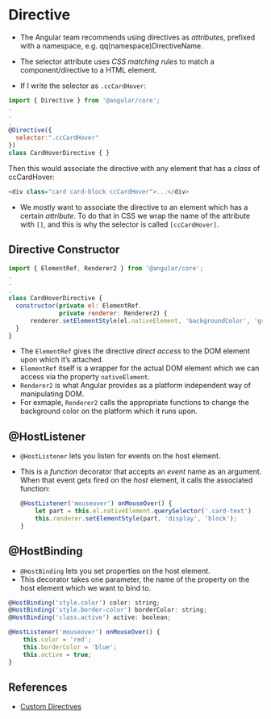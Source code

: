 # Directive

- The Angular team recommends using directives as *attributes*, prefixed with a namespace, e.g. qq(namespace)DirectiveName.

- The selector attribute uses *CSS matching rules* to match a component/directive to a HTML element.

-  If I write the selector as `.ccCardHover`:

  ```javascript
  import { Directive } from '@angular/core';
  .
  .
  .
  @Directive({
    selector:".ccCardHover"
  })
  class CardHoverDirective { }
  ```

  Then this would associate the directive with any element that has a *class* of ccCardHover:

  ```javascript
  <div class="card card-block ccCardHover">...</div>
  ```

- We mostly want to associate the directive to an element which has a certain *attribute*. To do that in CSS we wrap the name of the attribute with `[]`, and this is why the selector is called `[ccCardHover]`.



## Directive Constructor

```javascript 
import { ElementRef, Renderer2 } from '@angular/core';
.
.
.
class CardHoverDirective {
  constructor(private el: ElementRef.
              private renderer: Renderer2) {
      renderer.setElementStyle(el.nativeElement, 'backgroundColor', 'gray');
  }
}
```

- The `ElementRef` gives the directive *direct access* to the DOM element upon which it’s attached.
- `ElementRef` itself is a wrapper for the actual DOM element which we can access via the property `nativeElement`.
- `Renderer2` is what Angular provides as a platform independent way of manipulating DOM.
- For exmaple, `Renderer2` calls the appropriate functions to change the background color on the platform which it runs upon.



## @HostListener

- `@HostListener` lets you listen for events on the host element.

- This is a *function* decorator that accepts an *event* name as an argument. When that event gets fired on the *host* element, it calls the associated function:

  ```javascript
  @HostListener('mouseover') onMouseOver() { 
      let part = this.el.nativeElement.querySelector('.card-text') 
      this.renderer.setElementStyle(part, 'display', 'block'); 
  }
  ```



## @HostBinding

- `@HostBinding` lets you set properties on the host element.
- This decorator takes one parameter, the name of the property on the host element which we want to bind to.

```javascript
@HostBinding('style.color') color: string;
@HostBinding('style.border-color') borderColor: string;
@HostBinding('class.active') active: boolean;

@HostListener('mouseover') onMouseOver() { 
    this.color = 'red';
    this.borderColor = 'blue';
    this.active = true;
}
```



## References

- [Custom Directives](https://codecraft.tv/courses/angular/custom-directives/hostlistener-and-hostbinding/)